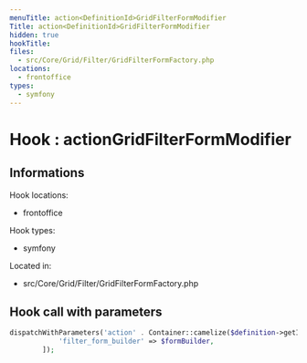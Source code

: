 ```yaml
---
menuTitle: action<DefinitionId>GridFilterFormModifier
Title: action<DefinitionId>GridFilterFormModifier
hidden: true
hookTitle: 
files:
  - src/Core/Grid/Filter/GridFilterFormFactory.php
locations:
  - frontoffice
types:
  - symfony
---
```


# Hook : action<DefinitionId>GridFilterFormModifier

## Informations

Hook locations: 
  - frontoffice

Hook types: 
  - symfony

Located in: 
  - src/Core/Grid/Filter/GridFilterFormFactory.php

## Hook call with parameters

```php
dispatchWithParameters('action' . Container::camelize($definition->getId()) . 'GridFilterFormModifier', [
            'filter_form_builder' => $formBuilder,
        ]);
```